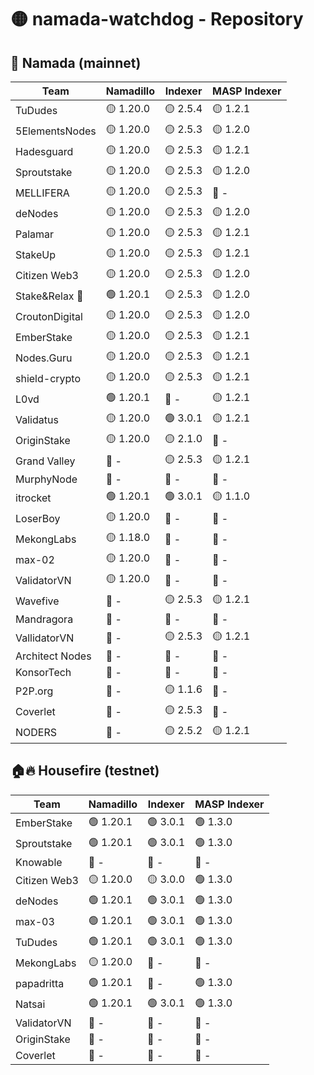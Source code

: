 # 🟡 namada-watchdog - Repository

## 🚀 Namada (mainnet)

| Team | Namadillo | Indexer | MASP Indexer |
|-|-|-|-|
| TuDudes | 🟡 1.20.0 | 🟡 2.5.4 | 🟡 1.2.1 |
| 5ElementsNodes | 🟡 1.20.0 | 🟡 2.5.3 | 🟡 1.2.0 |
| Hadesguard | 🟡 1.20.0 | 🟡 2.5.3 | 🟡 1.2.1 |
| Sproutstake | 🟡 1.20.0 | 🟡 2.5.3 | 🟡 1.2.0 |
| MELLIFERA | 🟡 1.20.0 | 🟡 2.5.3 | 🔴 - |
| deNodes | 🟡 1.20.0 | 🟡 2.5.3 | 🟡 1.2.0 |
| Palamar | 🟡 1.20.0 | 🟡 2.5.3 | 🟡 1.2.1 |
| StakeUp | 🟡 1.20.0 | 🟡 2.5.3 | 🟡 1.2.1 |
| Citizen Web3 | 🟡 1.20.0 | 🟡 2.5.3 | 🟡 1.2.0 |
| Stake&Relax 🦥 | 🟢 1.20.1 | 🟡 2.5.3 | 🟡 1.2.0 |
| CroutonDigital | 🟡 1.20.0 | 🟡 2.5.3 | 🟡 1.2.0 |
| EmberStake | 🟡 1.20.0 | 🟡 2.5.3 | 🟡 1.2.1 |
| Nodes.Guru | 🟡 1.20.0 | 🟡 2.5.3 | 🟡 1.2.1 |
| shield-crypto | 🟡 1.20.0 | 🟡 2.5.3 | 🟡 1.2.1 |
| L0vd | 🟢 1.20.1 | 🔴 - | 🟡 1.2.1 |
| Validatus | 🟡 1.20.0 | 🟢 3.0.1 | 🟡 1.2.1 |
| OriginStake | 🟡 1.20.0 | 🟡 2.1.0 | 🔴 - |
| Grand Valley | 🔴 - | 🟡 2.5.3 | 🟡 1.2.1 |
| MurphyNode | 🔴 - | 🔴 - | 🔴 - |
| itrocket | 🟢 1.20.1 | 🟢 3.0.1 | 🟡 1.1.0 |
| LoserBoy | 🟡 1.20.0 | 🔴 - | 🔴 - |
| MekongLabs | 🟡 1.18.0 | 🔴 - | 🔴 - |
| max-02 | 🟡 1.20.0 | 🔴 - | 🔴 - |
| ValidatorVN | 🟡 1.20.0 | 🔴 - | 🔴 - |
| Wavefive | 🔴 - | 🟡 2.5.3 | 🟡 1.2.1 |
| Mandragora | 🔴 - | 🔴 - | 🔴 - |
| VallidatorVN | 🔴 - | 🟡 2.5.3 | 🟡 1.2.1 |
| Architect Nodes | 🔴 - | 🔴 - | 🔴 - |
| KonsorTech | 🔴 - | 🔴 - | 🔴 - |
| P2P.org | 🔴 - | 🟡 1.1.6 | 🔴 - |
| Coverlet | 🔴 - | 🟡 2.5.3 | 🔴 - |
| NODERS | 🔴 - | 🟡 2.5.2 | 🟡 1.2.1 |

## 🏠🔥 Housefire (testnet)

| Team | Namadillo | Indexer | MASP Indexer |
|-|-|-|-|
| EmberStake | 🟢 1.20.1 | 🟢 3.0.1 | 🟢 1.3.0 |
| Sproutstake | 🟢 1.20.1 | 🟢 3.0.1 | 🟢 1.3.0 |
| Knowable | 🔴 - | 🔴 - | 🔴 - |
| Citizen Web3 | 🟡 1.20.0 | 🟡 3.0.0 | 🟢 1.3.0 |
| deNodes | 🟢 1.20.1 | 🟢 3.0.1 | 🟢 1.3.0 |
| max-03 | 🟢 1.20.1 | 🟢 3.0.1 | 🟢 1.3.0 |
| TuDudes | 🟢 1.20.1 | 🟢 3.0.1 | 🟢 1.3.0 |
| MekongLabs | 🟡 1.20.0 | 🔴 - | 🔴 - |
| papadritta | 🟢 1.20.1 | 🔴 - | 🟢 1.3.0 |
| Natsai | 🟢 1.20.1 | 🟢 3.0.1 | 🟢 1.3.0 |
| ValidatorVN | 🔴 - | 🔴 - | 🔴 - |
| OriginStake | 🔴 - | 🔴 - | 🔴 - |
| Coverlet | 🔴 - | 🔴 - | 🔴 - |

